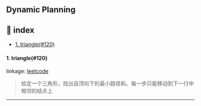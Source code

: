 ## Dynamic Planning

## 📑 index
* <a href="#triangle">1. triangle(#120)</a>






[//]: # (Image References)
[image1]: .readme/xxx.png "example"




<div id="triangle" onclick="window.location.hash">

#### 1. triangle(#120)
linkage: [leetcode](https://leetcode-cn.com/problems/triangle/ "三角形最小路径和")
> 给定一个三角形，找出自顶向下的最小路径和。每一步只能移动到下一行中相邻的结点上

---